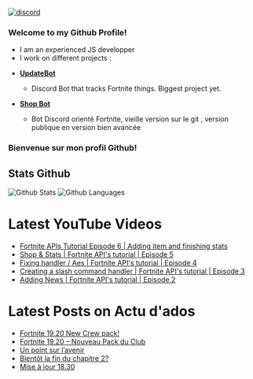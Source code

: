 <a href="https://discord.com/channels/@me"><img src="https://img.shields.io/badge/Discord-Artlfmj%232660-%237289DA?style=flat&logo=discord" alt="discord"/></a>
### Welcome to my Github Profile!
- I am an experienced JS developper
- I work on different projects : 

* **[UpdateBot](https://github.com/Artlfmj/updatebot)** 
  * Discord Bot that tracks Fortnite things. Biggest project yet.

* **[Shop Bot](https://github.com/Artlfmj/shop-fortnite-bot)**
  * Bot Discord orienté Fortnite, vieille version sur le git , version publique en version bien avancée


### Bienvenue sur mon profil Github!



## Stats Github
<img src="https://github-readme-stats.vercel.app/api?username=Artlfmj&show_icons=true&theme=light&count_private=true" alt="Github Stats"/>
<img src="https://github-readme-stats.vercel.app/api/top-langs/?username=Artlfmj" alt="Github Languages"/>

# Latest YouTube Videos
<!-- YOUTUBE:START -->
- [Fortnite APIs Tutorial Episode 6 | Adding item and finishing stats](https://www.youtube.com/watch?v=GJdRCPHa8oo)
- [Shop &amp; Stats | Fortnite API&#39;s tutorial | Episode 5](https://www.youtube.com/watch?v=lxw-gf5o7cY)
- [Fixing handler / Aes | Fortnite API&#39;s tutorial | Episode 4](https://www.youtube.com/watch?v=P65bccBKzgE)
- [Creating a slash command handler | Fortnite API&#39;s tutorial | Episode 3](https://www.youtube.com/watch?v=xX7Ffue6itU)
- [Adding News | Fortnite API&#39;s tutorial | Episode 2](https://www.youtube.com/watch?v=P5g78yT66jw)
<!-- YOUTUBE:END -->

# Latest Posts on Actu d'ados 
<!-- BLOG:START -->
- [Fortnite 19.20 New Crew pack!](https://actu-dados.com/fortnite-1920updateen/)
- [Fortnite 19.20 – Nouveau Pack du Club](https://actu-dados.com/fortnite-update1920fr/)
- [Un point sur l’avenir](https://actu-dados.com/avenir-actu-dados/)
- [Bientôt la fin du chapitre 2?](https://actu-dados.com/fortnite-mise-a-jour-18-40/)
- [Mise à jour 18.30](https://actu-dados.com/mise-a-jour-18-30/)
<!-- BLOG:END -->
